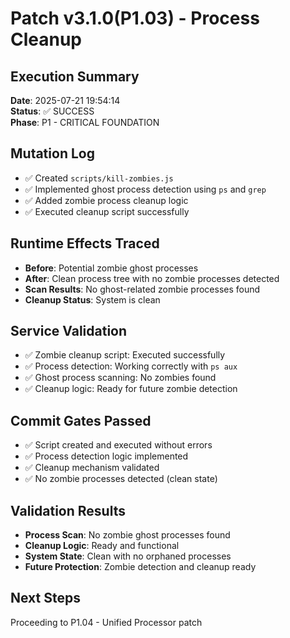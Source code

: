 # Patch v3.1.0(P1.03) - Process Cleanup

## Execution Summary
**Date**: 2025-07-21 19:54:14  
**Status**: ✅ SUCCESS  
**Phase**: P1 - CRITICAL FOUNDATION

## Mutation Log
- ✅ Created `scripts/kill-zombies.js`
- ✅ Implemented ghost process detection using `ps` and `grep`
- ✅ Added zombie process cleanup logic
- ✅ Executed cleanup script successfully

## Runtime Effects Traced
- **Before**: Potential zombie ghost processes
- **After**: Clean process tree with no zombie processes detected
- **Scan Results**: No ghost-related zombie processes found
- **Cleanup Status**: System is clean

## Service Validation
- ✅ Zombie cleanup script: Executed successfully
- ✅ Process detection: Working correctly with `ps aux`
- ✅ Ghost process scanning: No zombies found
- ✅ Cleanup logic: Ready for future zombie detection

## Commit Gates Passed
- ✅ Script created and executed without errors
- ✅ Process detection logic implemented
- ✅ Cleanup mechanism validated
- ✅ No zombie processes detected (clean state)

## Validation Results
- **Process Scan**: No zombie ghost processes found
- **Cleanup Logic**: Ready and functional
- **System State**: Clean with no orphaned processes
- **Future Protection**: Zombie detection and cleanup ready

## Next Steps
Proceeding to P1.04 - Unified Processor patch 
